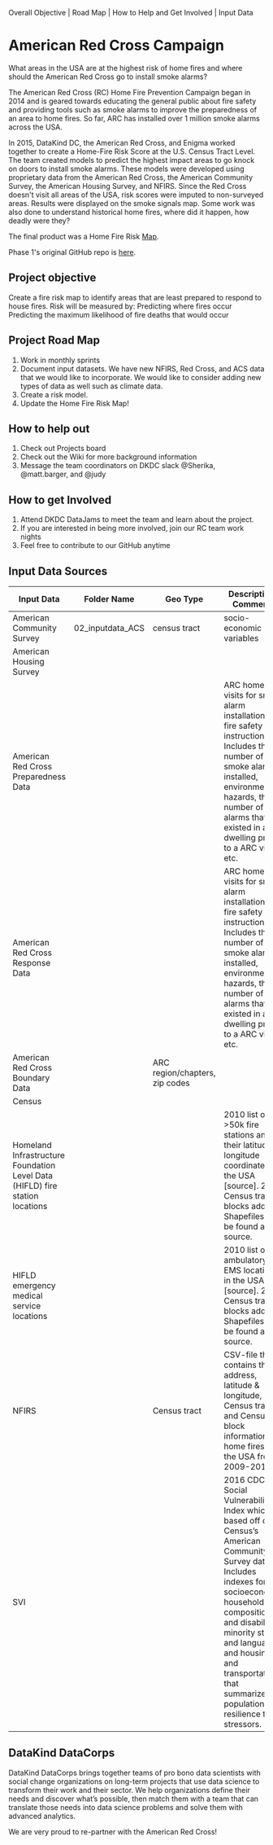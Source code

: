 Overall Objective | Road Map | How to Help and Get Involved | Input Data

# American Red Cross Campaign
What areas in the USA are at the highest risk of home fires and where should the American Red Cross go to install smoke alarms?

The American Red Cross (RC) Home Fire Prevention Campaign began in 2014 and is geared towards educating the general public about fire safety and providing tools such as smoke alarms to improve the preparedness of an area to home fires. So far, ARC has installed over 1 million smoke alarms across the USA.

In 2015, DataKind DC, the American Red Cross, and Enigma worked together to create a Home-Fire Risk Score at the U.S. Census Tract Level. The team created models to predict the highest impact areas to go knock on doors to install smoke alarms. These models were developed using proprietary data from the American Red Cross, the American Community Survey, the American Housing Survey, and NFIRS. Since the Red Cross doesn't visit all areas of the USA, risk scores were imputed to non-surveyed areas. Results were displayed on the smoke signals map. Some work was also done to understand historical home fires, where did it happen, how deadly were they?

The final product was a Home Fire Risk <a href="http://www.datakind.org/blog/american-red-cross-and-datakind-team-up-to-prevent-home-fire-deaths-and-injuries">Map</a>.

Phase 1's original GitHub repo is <a href="https://github.com/DataKind-DC/smoke_alarm_models">here</a>.

## Project objective
Create a fire risk map to identify areas that are least prepared to respond to house fires. Risk will be measured by:
Predicting where fires occur
Predicting the maximum likelihood of fire deaths that would occur




## Project Road Map
1. Work in monthly sprints
2. Document input datasets.  We have new NFIRS, Red Cross, and ACS data that we would like to incorporate. We would like to consider adding new types of data as well such as climate data.
3. Create a risk model.
4. Update the Home Fire Risk Map!

## How to help out
1. Check out Projects board
2. Check out the Wiki for more background information
3. Message the team coordinators on DKDC slack @Sherika, @matt.barger, and @judy

## How to get Involved
1. Attend DKDC DataJams to meet the team and learn about the project.  
2. If you are interested in being more involved, join our RC team work nights
3. Feel free to contribute to our GitHub anytime


## Input Data Sources


Input Data | Folder Name | Geo Type |  Description / Comments
-------|-----------|-------------|-------------
American Community Survey | 02_inputdata_ACS | census tract | socio-economic variables
American Housing Survey | | |
American Red Cross Preparedness Data | | | ARC home visits for smoke alarm installation and fire safety instruction. Includes the number of smoke alarms installed, environmental hazards, the number of alarms that existed in a dwelling prior to a ARC visit, etc.
American Red Cross Response Data  | | |ARC home visits for smoke alarm installation and fire safety instruction. Includes the number of smoke alarms installed, environmental hazards, the number of alarms that existed in a dwelling prior to a ARC visit, etc.
American Red Cross Boundary Data | | ARC region/chapters, zip codes|
Census  | | |
Homeland Infrastructure Foundation Level Data (HIFLD) fire station locations  | | | 2010 list of >50k fire stations and their latitude & longitude coordinates in the USA [source]. 2017 Census tract & blocks added. Shapefiles can be found at source.
HIFLD emergency medical service locations  | | | 2010 list of ambulatory and EMS locations in the USA [source]. 2017 Census tract & blocks added. Shapefiles can be found at source.
NFIRS  | | Census tract | CSV-file that contains the address, latitude & longitude, Census tract, and Census block information for home fires in the USA from 2009-2016
SVI  | | | 2016 CDC’s Social Vulnerability Index which is based off of Census’s American Community Survey data. Includes indexes for socioeconomic, household composition and disability, minority status and language, and housing and transportation that summarizes a population’s resilience to stressors.

## DataKind DataCorps

DataKind DataCorps brings together teams of pro bono data scientists with social change organizations on long-term projects that use data science to transform their work and their sector. We help organizations define their needs and discover what’s possible, then match them with a team that can translate those needs into data science problems and solve them with advanced analytics.

We are very proud to re-partner with the American Red Cross!
